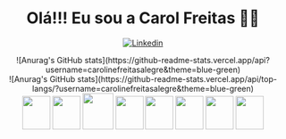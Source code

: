 <h1 align="center" color=""2DFFA0">Olá!!! Eu sou a Carol Freitas 👋🚀</h1>


<div align="center" justfycontent="center">

  [![Linkedin](https://img.shields.io/badge/LinkedIn-0077B5?style=for-the-badge&logo=linkedin&logoColor=white)](https://www.linkedin.com/in/carol-freitas-978925239/)

<div>
  

<div>
   ![Anurag's GitHub stats](https://github-readme-stats.vercel.app/api?username=carolinefreitasalegre&theme=blue-green)  
</div>
<div>
    ![Anurag's GitHub stats](https://github-readme-stats.vercel.app/api/top-langs/?username=carolinefreitasalegre&theme=blue-green)
</div>

</div>




<div align="center">
  <img height="60" width="50"  src="https://cdn.jsdelivr.net/gh/devicons/devicon/icons/html5/html5-plain.svg" />
  <img height="60" width="50"  src="https://cdn.jsdelivr.net/gh/devicons/devicon/icons/css3/css3-plain.svg" />                                                                           
  <img height="65" width="55"  src="https://cdn.jsdelivr.net/gh/devicons/devicon/icons/bootstrap/bootstrap-plain.svg" />
  

  <img height="60" width="50"  src="https://cdn.jsdelivr.net/gh/devicons/devicon/icons/javascript/javascript-plain.svg" />
  <img height="60" width="50"  src="https://cdn.jsdelivr.net/gh/devicons/devicon/icons/react/react-original.svg" />
  <img height="60" width="50"  src="https://cdn.jsdelivr.net/gh/devicons/devicon/icons/python/python-plain.svg" />


  <img  height="60" width="50" src="https://cdn.jsdelivr.net/gh/devicons/devicon/icons/nodejs/nodejs-original.svg" />
  
  <img height="60" width="50" src="https://cdn.jsdelivr.net/gh/devicons/devicon/icons/mysql/mysql-original.svg" />
      
          
</div>




